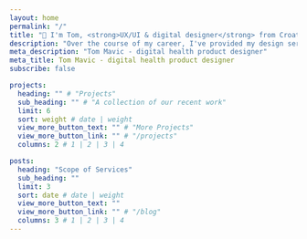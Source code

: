 ```yaml
---
layout: home
permalink: "/"
title: "👋 I'm Tom, <strong>UX/UI & digital designer</strong> from Croatia." 
description: "Over the course of my career, I've provided my design services to a variety of businesses and startups across various fields, such as digital health, web3, telematics, data, IoT, digital marketing etc. From the initial sketch to the final result, I strive to deliver the highest quality standard of work that aligns with every business objective. I specialize in UX/UI, brand design and strategy, general digital design and concept development for any digital platform and media. Clear and succinct in communication, pragmatic and resourceful in problem solving; if I can't figure it out - I figure it out."
meta_description: "Tom Mavic - digital health product designer"
meta_title: Tom Mavic - digital health product designer
subscribe: false

projects:
  heading: "" # "Projects"
  sub_heading: "" # "A collection of our recent work"
  limit: 6
  sort: weight # date | weight
  view_more_button_text: "" # "More Projects"
  view_more_button_link: "" # "/projects"
  columns: 2 # 1 | 2 | 3 | 4

posts:
  heading: "Scope of Services"
  sub_heading: ""
  limit: 3
  sort: date # date | weight
  view_more_button_text: ""
  view_more_button_link: "" # "/blog"
  columns: 3 # 1 | 2 | 3 | 4
---
```

